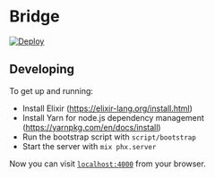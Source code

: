 # Bridge

[![Deploy](https://www.herokucdn.com/deploy/button.svg)](https://heroku.com/deploy?template=https://github.com/djreimer/bridge/tree/master)

## Developing

To get up and running:

- Install Elixir (https://elixir-lang.org/install.html)
- Install Yarn for node.js dependency management (https://yarnpkg.com/en/docs/install)
- Run the bootstrap script with `script/bootstrap`
- Start the server with `mix phx.server`

Now you can visit [`localhost:4000`](http://localhost:4000) from your browser.
